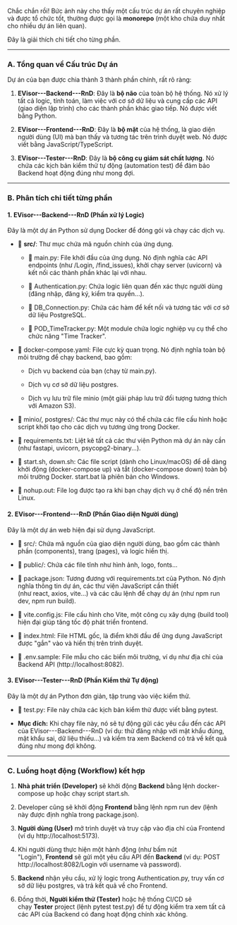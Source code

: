 Chắc chắn rồi! Bức ảnh này cho thấy một cấu trúc dự án rất chuyên nghiệp và được tổ chức tốt, thường được gọi là **monorepo** (một kho chứa duy nhất cho nhiều dự án liên quan).

Đây là giải thích chi tiết cho từng phần.

---

### **A. Tổng quan về Cấu trúc Dự án**

Dự án của bạn được chia thành 3 thành phần chính, rất rõ ràng:

1. **EVisor---Backend---RnD**: Đây là **bộ não** của toàn bộ hệ thống. Nó xử lý tất cả logic, tính toán, làm việc với cơ sở dữ liệu và cung cấp các API (giao diện lập trình) cho các thành phần khác giao tiếp. Nó được viết bằng Python.
    
2. **EVisor---Frontend---RnD**: Đây là **bộ mặt** của hệ thống, là giao diện người dùng (UI) mà bạn thấy và tương tác trên trình duyệt web. Nó được viết bằng JavaScript/TypeScript.
    
3. **EVisor---Tester---RnD**: Đây là **bộ công cụ giám sát chất lượng**. Nó chứa các kịch bản kiểm thử tự động (automation test) để đảm bảo Backend hoạt động đúng như mong đợi.
    

---

### **B. Phân tích chi tiết từng phần**

#### **1. EVisor---Backend---RnD (Phần xử lý Logic)**

Đây là một dự án Python sử dụng Docker để đóng gói và chạy các dịch vụ.

- 📁 **src/**: Thư mục chứa mã nguồn chính của ứng dụng.
    
    - 📜 main.py: File khởi đầu của ứng dụng. Nó định nghĩa các API endpoints (như /Login, /find_issues), khởi chạy server (uvicorn) và kết nối các thành phần khác lại với nhau.
        
    - 📜 Authentication.py: Chứa logic liên quan đến xác thực người dùng (đăng nhập, đăng ký, kiểm tra quyền...).
        
    - 📜 DB_Connection.py: Chứa các hàm để kết nối và tương tác với cơ sở dữ liệu PostgreSQL.
        
    - 📜 POD_TimeTracker.py: Một module chứa logic nghiệp vụ cụ thể cho chức năng "Time Tracker".
        
- 🐳 docker-compose.yaml: File cực kỳ quan trọng. Nó định nghĩa toàn bộ môi trường để chạy backend, bao gồm:
    
    - Dịch vụ backend của bạn (chạy từ main.py).
        
    - Dịch vụ cơ sở dữ liệu postgres.
        
    - Dịch vụ lưu trữ file minio (một giải pháp lưu trữ đối tượng tương thích với Amazon S3).
        
- 📁 minio/, postgres/: Các thư mục này có thể chứa các file cấu hình hoặc script khởi tạo cho các dịch vụ tương ứng trong Docker.
    
- 📜 requirements.txt: Liệt kê tất cả các thư viện Python mà dự án này cần (như fastapi, uvicorn, psycopg2-binary...).
    
- 📜 start.sh, down.sh: Các file script (dành cho Linux/macOS) để dễ dàng khởi động (docker-compose up) và tắt (docker-compose down) toàn bộ môi trường Docker. start.bat là phiên bản cho Windows.
    
- 📜 nohup.out: File log được tạo ra khi bạn chạy dịch vụ ở chế độ nền trên Linux.
    

#### **2. EVisor---Frontend---RnD (Phần Giao diện Người dùng)**

Đây là một dự án web hiện đại sử dụng JavaScript.

- 📁 src/: Chứa mã nguồn của giao diện người dùng, bao gồm các thành phần (components), trang (pages), và logic hiển thị.
    
- 📁 public/: Chứa các file tĩnh như hình ảnh, logo, fonts...
    
- 📜 package.json: Tương đương với requirements.txt của Python. Nó định nghĩa thông tin dự án, các thư viện JavaScript cần thiết (như react, axios, vite...) và các câu lệnh để chạy dự án (như npm run dev, npm run build).
    
- 📜 vite.config.js: File cấu hình cho Vite, một công cụ xây dựng (build tool) hiện đại giúp tăng tốc độ phát triển frontend.
    
- 📜 index.html: File HTML gốc, là điểm khởi đầu để ứng dụng JavaScript được "gắn" vào và hiển thị trên trình duyệt.
    
- 📜 .env.sample: File mẫu cho các biến môi trường, ví dụ như địa chỉ của Backend API (http://localhost:8082).
    

#### **3. EVisor---Tester---RnD (Phần Kiểm thử Tự động)**

Đây là một dự án Python đơn giản, tập trung vào việc kiểm thử.

- 📜 test.py: File này chứa các kịch bản kiểm thử được viết bằng pytest.
    
- **Mục đích:** Khi chạy file này, nó sẽ tự động gửi các yêu cầu đến các API của EVisor---Backend---RnD (ví dụ: thử đăng nhập với mật khẩu đúng, mật khẩu sai, dữ liệu thiếu...) và kiểm tra xem Backend có trả về kết quả đúng như mong đợi không.
    

---

### **C. Luồng hoạt động (Workflow) kết hợp**

1. **Nhà phát triển (Developer)** sẽ khởi động **Backend** bằng lệnh docker-compose up hoặc chạy script start.sh.
    
2. Developer cũng sẽ khởi động **Frontend** bằng lệnh npm run dev (lệnh này được định nghĩa trong package.json).
    
3. **Người dùng (User)** mở trình duyệt và truy cập vào địa chỉ của Frontend (ví dụ http://localhost:5173).
    
4. Khi người dùng thực hiện một hành động (như bấm nút "Login"), **Frontend** sẽ gửi một yêu cầu API đến **Backend** (ví dụ: POST http://localhost:8082/Login với username và password).
    
5. **Backend** nhận yêu cầu, xử lý logic trong Authentication.py, truy vấn cơ sở dữ liệu postgres, và trả kết quả về cho Frontend.
    
6. Đồng thời, **Người kiểm thử (Tester)** hoặc hệ thống CI/CD sẽ chạy **Tester** project (lệnh pytest test.py) để tự động kiểm tra xem tất cả các API của Backend có đang hoạt động chính xác không.